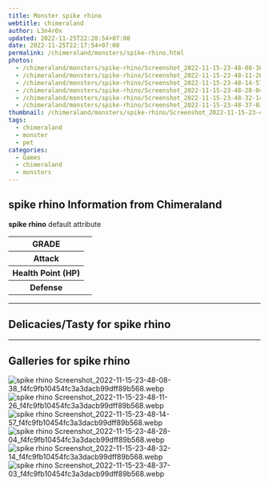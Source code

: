```yaml
---
title: Monster spike rhino
webtitle: chimeraland
author: L3n4r0x
updated: 2022-11-25T22:28:54+07:00
date: 2022-11-25T22:17:54+07:00
permalink: /chimeraland/monsters/spike-rhino.html
photos:
  - /chimeraland/monsters/spike-rhino/Screenshot_2022-11-15-23-48-08-38_f4fc9fb10454fc3a3dacb99dff89b568.webp
  - /chimeraland/monsters/spike-rhino/Screenshot_2022-11-15-23-48-11-26_f4fc9fb10454fc3a3dacb99dff89b568.webp
  - /chimeraland/monsters/spike-rhino/Screenshot_2022-11-15-23-48-14-57_f4fc9fb10454fc3a3dacb99dff89b568.webp
  - /chimeraland/monsters/spike-rhino/Screenshot_2022-11-15-23-48-28-04_f4fc9fb10454fc3a3dacb99dff89b568.webp
  - /chimeraland/monsters/spike-rhino/Screenshot_2022-11-15-23-48-32-14_f4fc9fb10454fc3a3dacb99dff89b568.webp
  - /chimeraland/monsters/spike-rhino/Screenshot_2022-11-15-23-48-37-03_f4fc9fb10454fc3a3dacb99dff89b568.webp
thumbnail: /chimeraland/monsters/spike-rhino/Screenshot_2022-11-15-23-48-08-38_f4fc9fb10454fc3a3dacb99dff89b568.webp
tags:
  - chimeraland
  - monster
  - pet
categories:
  - Games
  - chimeraland
  - monsters
---
```


<section id="bootstrap-wrapper"><link rel="stylesheet" href="https://rawcdn.githack.com/dimaslanjaka/Web-Manajemen/870a349/css/bootstrap-5-3-0-alpha3-wrapper.css"/><h2 id="attribute">spike rhino Information from Chimeraland</h2><p><b>spike rhino</b> default attribute <table><tr><th>GRADE</th><td></td></tr><tr><th>Attack</th><td></td></tr><tr><th>Health Point (HP)</th><td></td></tr><tr><th>Defense</th><td></td></tr></table></p><hr/><h2 id="delicacies">Delicacies/Tasty for spike rhino</h2><div class="bg-dark text-light"></div><hr/><div id="gallery"><h2>Galleries for spike rhino</h2><div class="row"><div class="col-lg-6 col-12"><img src="/chimeraland/monsters/spike-rhino/Screenshot_2022-11-15-23-48-08-38_f4fc9fb10454fc3a3dacb99dff89b568.webp" alt="spike rhino Screenshot_2022-11-15-23-48-08-38_f4fc9fb10454fc3a3dacb99dff89b568.webp"/></div><div class="col-lg-6 col-12"><img src="/chimeraland/monsters/spike-rhino/Screenshot_2022-11-15-23-48-11-26_f4fc9fb10454fc3a3dacb99dff89b568.webp" alt="spike rhino Screenshot_2022-11-15-23-48-11-26_f4fc9fb10454fc3a3dacb99dff89b568.webp"/></div><div class="col-lg-6 col-12"><img src="/chimeraland/monsters/spike-rhino/Screenshot_2022-11-15-23-48-14-57_f4fc9fb10454fc3a3dacb99dff89b568.webp" alt="spike rhino Screenshot_2022-11-15-23-48-14-57_f4fc9fb10454fc3a3dacb99dff89b568.webp"/></div><div class="col-lg-6 col-12"><img src="/chimeraland/monsters/spike-rhino/Screenshot_2022-11-15-23-48-28-04_f4fc9fb10454fc3a3dacb99dff89b568.webp" alt="spike rhino Screenshot_2022-11-15-23-48-28-04_f4fc9fb10454fc3a3dacb99dff89b568.webp"/></div><div class="col-lg-6 col-12"><img src="/chimeraland/monsters/spike-rhino/Screenshot_2022-11-15-23-48-32-14_f4fc9fb10454fc3a3dacb99dff89b568.webp" alt="spike rhino Screenshot_2022-11-15-23-48-32-14_f4fc9fb10454fc3a3dacb99dff89b568.webp"/></div><div class="col-lg-6 col-12"><img src="/chimeraland/monsters/spike-rhino/Screenshot_2022-11-15-23-48-37-03_f4fc9fb10454fc3a3dacb99dff89b568.webp" alt="spike rhino Screenshot_2022-11-15-23-48-37-03_f4fc9fb10454fc3a3dacb99dff89b568.webp"/></div></div></div></section>